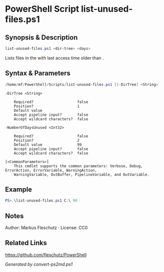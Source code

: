 # PowerShell Script list-unused-files.ps1

## Synopsis & Description
```powershell
list-unused-files.ps1 <dir-tree> <days>
```

Lists files in the <directory tree> with last access time older than <days>.

## Syntax & Parameters
```powershell
/home/mf/PowerShell/Scripts/list-unused-files.ps1 [[-DirTree] <String>] [[-NumberOfDaysUnused] <Int32>] [<CommonParameters>]
```

```
-DirTree <String>
    
    Required?                    false
    Position?                    1
    Default value                
    Accept pipeline input?       false
    Accept wildcard characters?  false
```

```
-NumberOfDaysUnused <Int32>
    
    Required?                    false
    Position?                    2
    Default value                99
    Accept pipeline input?       false
    Accept wildcard characters?  false
```

```
[<CommonParameters>]
    This cmdlet supports the common parameters: Verbose, Debug, ErrorAction, ErrorVariable, WarningAction, 
    WarningVariable, OutBuffer, PipelineVariable, and OutVariable.
```

## Example
```powershell
PS>.\list-unused-files.ps1 C:\ 90
```


## Notes
Author: Markus Fleschutz · License: CC0

## Related Links
https://github.com/fleschutz/PowerShell

*Generated by convert-ps2md.ps1*
